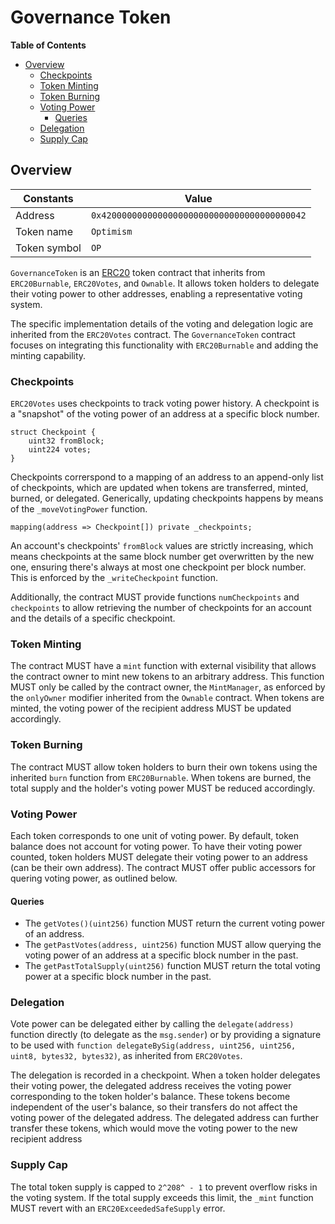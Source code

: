 # Governance Token

<!-- START doctoc generated TOC please keep comment here to allow auto update -->
<!-- DON'T EDIT THIS SECTION, INSTEAD RE-RUN doctoc TO UPDATE -->
**Table of Contents**

- [Overview](#overview)
  - [Checkpoints](#checkpoints)
  - [Token Minting](#token-minting)
  - [Token Burning](#token-burning)
  - [Voting Power](#voting-power)
    - [Queries](#queries)
  - [Delegation](#delegation)
  - [Supply Cap](#supply-cap)

<!-- END doctoc generated TOC please keep comment here to allow auto update -->

## Overview

| Constants    | Value                                        |
|--------------|----------------------------------------------|
| Address      | `0x4200000000000000000000000000000000000042` |
| Token name   | `Optimism`                                   |
| Token symbol | `OP`                                         |

`GovernanceToken` is an [ERC20](https://eips.ethereum.org/EIPS/eip-20) token contract that inherits from `ERC20Burnable`,
`ERC20Votes`, and `Ownable`. It allows token holders to delegate their voting power to other addresses, enabling a representative
voting system.

The specific implementation details of the voting and delegation logic are inherited from the `ERC20Votes` contract. The
`GovernanceToken` contract focuses on integrating this functionality with `ERC20Burnable` and adding the minting
capability.

### Checkpoints

`ERC20Votes` uses checkpoints to track voting power history. A checkpoint is a "snapshot" of the voting power of an
address at a specific block number.

```solidity
struct Checkpoint {
    uint32 fromBlock;
    uint224 votes;
}
```

Checkpoints correrspond to a mapping of an address to an append-only list of checkpoints, which are updated when tokens
are transferred, minted, burned, or delegated. Generically, updating checkpoints happens by means of the `_moveVotingPower`
function.

```solidity
mapping(address => Checkpoint[]) private _checkpoints;
```

An account's checkpoints' `fromBlock` values are strictly increasing, which means checkpoints at the same block number get
overwritten by the new one, ensuring there's always at most one checkpoint per block number. This is enforced by the `_writeCheckpoint`
function.

Additionally, the contract MUST provide functions `numCheckpoints` and `checkpoints` to allow retrieving the number of
checkpoints for an account and the details of a specific checkpoint.

### Token Minting

The contract MUST have a `mint` function with external visibility that allows the contract owner to mint new tokens to an
arbitrary address. This function MUST only be called by the contract owner, the `MintManager`, as enforced by the
`onlyOwner` modifier inherited from the `Ownable` contract. When tokens are minted, the voting power of the recipient
address MUST be updated accordingly.

### Token Burning

The contract MUST allow token holders to burn their own tokens using the inherited `burn` function from `ERC20Burnable`.
When tokens are burned, the total supply and the holder's voting power MUST be reduced accordingly.

### Voting Power

Each token corresponds to one unit of voting power.
By default, token balance does not account for voting power. To have their voting power counted, token holders MUST delegate
their voting power to an address (can be their own address).
The contract MUST offer public accessors for quering voting power, as outlined below.

#### Queries

- The `getVotes()(uint256)` function MUST return the current voting power of an address.
- The `getPastVotes(address, uint256)` function MUST allow querying the voting power of an address at a specific block number
  in the past.
- The `getPastTotalSupply(uint256)` function MUST return the total voting power at a specific block number in the past.

### Delegation

Vote power can be delegated either by calling the `delegate(address)` function directly (to delegate as the `msg.sender`)
or by providing a signature to be used with `function delegateBySig(address, uint256, uint256, uint8, bytes32, bytes32)`,
as inherited from `ERC20Votes`.

The delegation is recorded in a checkpoint. When a token holder delegates their voting power, the delegated address receives
the voting power corresponding to the token holder's balance. These tokens become independent of the user's balance, so their
transfers do not affect the voting power of the delegated address. The delegated address can further transfer these tokens,
which would move the voting power to the new recipient address

### Supply Cap

The total token supply is capped to `2^208^ - 1` to prevent overflow risks in the voting system.
If the total supply exceeds this limit, the `_mint` function MUST revert with an `ERC20ExceededSafeSupply` error.
